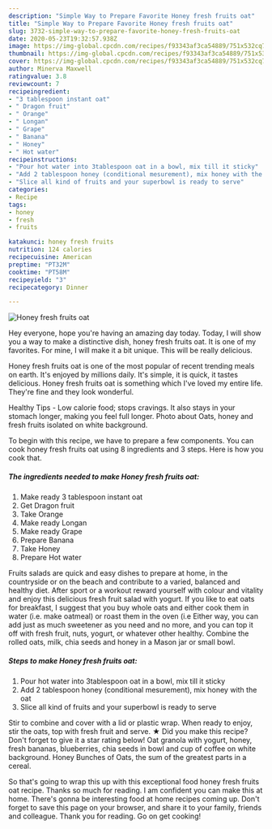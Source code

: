 ```yaml
---
description: "Simple Way to Prepare Favorite Honey fresh fruits oat"
title: "Simple Way to Prepare Favorite Honey fresh fruits oat"
slug: 3732-simple-way-to-prepare-favorite-honey-fresh-fruits-oat
date: 2020-05-23T19:32:57.938Z
image: https://img-global.cpcdn.com/recipes/f93343af3ca54889/751x532cq70/honey-fresh-fruits-oat-recipe-main-photo.jpg
thumbnail: https://img-global.cpcdn.com/recipes/f93343af3ca54889/751x532cq70/honey-fresh-fruits-oat-recipe-main-photo.jpg
cover: https://img-global.cpcdn.com/recipes/f93343af3ca54889/751x532cq70/honey-fresh-fruits-oat-recipe-main-photo.jpg
author: Minerva Maxwell
ratingvalue: 3.8
reviewcount: 7
recipeingredient:
- "3 tablespoon instant oat"
- " Dragon fruit"
- " Orange"
- " Longan"
- " Grape"
- " Banana"
- " Honey"
- " Hot water"
recipeinstructions:
- "Pour hot water into 3tablespoon oat in a bowl, mix till it sticky"
- "Add 2 tablespoon honey (conditional mesurement), mix honey with the oat"
- "Slice all kind of fruits and your superbowl is ready to serve"
categories:
- Recipe
tags:
- honey
- fresh
- fruits

katakunci: honey fresh fruits 
nutrition: 124 calories
recipecuisine: American
preptime: "PT32M"
cooktime: "PT58M"
recipeyield: "3"
recipecategory: Dinner

---
```



![Honey fresh fruits oat](https://img-global.cpcdn.com/recipes/f93343af3ca54889/751x532cq70/honey-fresh-fruits-oat-recipe-main-photo.jpg)

Hey everyone, hope you're having an amazing day today. Today, I will show you a way to make a distinctive dish, honey fresh fruits oat. It is one of my favorites. For mine, I will make it a bit unique. This will be really delicious.

Honey fresh fruits oat is one of the most popular of recent trending meals on earth. It's enjoyed by millions daily. It's simple, it is quick, it tastes delicious. Honey fresh fruits oat is something which I've loved my entire life. They're fine and they look wonderful.

Healthy Tips - Low calorie food; stops cravings. It also stays in your stomach longer, making you feel full longer. Photo about Oats, honey and fresh fruits isolated on white background.


To begin with this recipe, we have to prepare a few components. You can cook honey fresh fruits oat using 8 ingredients and 3 steps. Here is how you cook that.

<!--inarticleads1-->

##### The ingredients needed to make Honey fresh fruits oat:

1. Make ready 3 tablespoon instant oat
1. Get  Dragon fruit
1. Take  Orange
1. Make ready  Longan
1. Make ready  Grape
1. Prepare  Banana
1. Take  Honey
1. Prepare  Hot water


Fruits salads are quick and easy dishes to prepare at home, in the countryside or on the beach and contribute to a varied, balanced and healthy diet. After sport or a workout reward yourself with colour and vitality and enjoy this delicious fresh fruit salad with yogurt. If you like to eat oats for breakfast, I suggest that you buy whole oats and either cook them in water (i.e. make oatmeal) or roast them in the oven (i.e Either way, you can add just as much sweetener as you need and no more, and you can top it off with fresh fruit, nuts, yogurt, or whatever other healthy. Combine the rolled oats, milk, chia seeds and honey in a Mason jar or small bowl. 

<!--inarticleads2-->

##### Steps to make Honey fresh fruits oat:

1. Pour hot water into 3tablespoon oat in a bowl, mix till it sticky
1. Add 2 tablespoon honey (conditional mesurement), mix honey with the oat
1. Slice all kind of fruits and your superbowl is ready to serve


Stir to combine and cover with a lid or plastic wrap. When ready to enjoy, stir the oats, top with fresh fruit and serve. ★ Did you make this recipe? Don&#39;t forget to give it a star rating below! Oat granola with yogurt, honey, fresh bananas, blueberries, chia seeds in bowl and cup of coffee on white background. Honey Bunches of Oats, the sum of the greatest parts in a cereal. 

So that's going to wrap this up with this exceptional food honey fresh fruits oat recipe. Thanks so much for reading. I am confident you can make this at home. There's gonna be interesting food at home recipes coming up. Don't forget to save this page on your browser, and share it to your family, friends and colleague. Thank you for reading. Go on get cooking!
